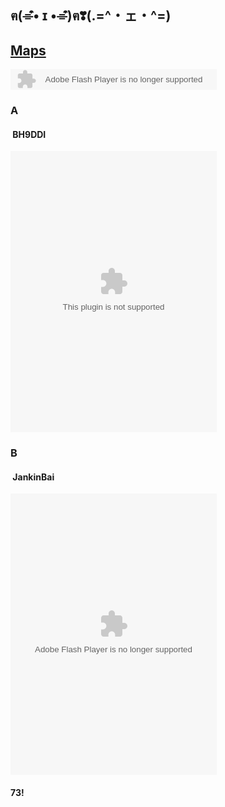 ## ฅ(⌯͒• ɪ •⌯͒)ฅ❣(.=^・ェ・^=)

## [Maps](/maps/)


<embed src="http://www.xiami.com/widget/232376656_1776033790/singlePlayer.swf" type="application/x-shockwave-flash" width="330" height="33" wmode="transparent">


### A
####  **BH9DDI**

<embed src="//music.163.com/style/swf/widget.swf?sid=819268134&type=0&auto=1&width=310&height=430" width="330" height="450"  allowNetworking="all">

### B
####  **JankinBai**


<embed src="http://www.xiami.com/widget/232376656_275677117_330_450_e29833_60362a_0/collectPlayer.swf" type="application/x-shockwave-flash" width="330" height="450" wmode="opaque">

#### 73!
